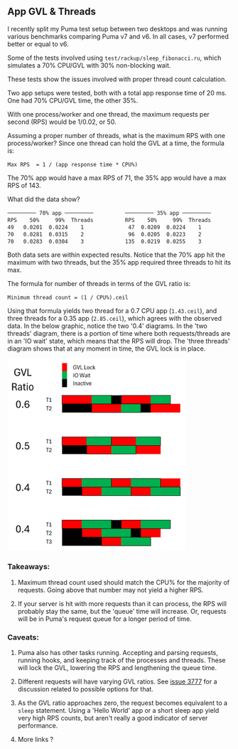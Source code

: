 ## App GVL & Threads

I recently split my Puma test setup between two desktops and was running various benchmarks comparing Puma v7 and v6.  In all cases, v7 performed better or equal to v6.

Some of the tests involved using `test/rackup/sleep_fibonacci.ru`, which simulates a 70% CPU/GVL with 30% non-blocking wait.

These tests show the issues involved with proper thread count calculation.

Two app setups were tested, both with a total app response time of 20 ms.  One had 70% CPU/GVL time, the other 35%.

With one process/worker and one thread, the maximum requests per second (RPS) would be 1/0.02, or 50.

Assuming a proper number of threads, what is the maximum RPS with one process/worker?  Since one thread can hold the GVL at a time, the formula is:

```
Max RPS  = 1 / (app response time * CPU%)
```

The 70% app would have a max RPS of 71, the 35% app would have a max RPS of 143.

What did the data show?
```
───────── 70% app ─────────          ───────── 35% app ─────────
RPS    50%     99%  Threads          RPS    50%     99%  Threads
49   0.0201  0.0224    1              47  0.0209  0.0224    1
70   0.0281  0.0315    2              96  0.0205  0.0223    2
70   0.0283  0.0304    3             135  0.0219  0.0255    3
```

Both data sets are within expected results.  Notice that the 70% app hit the maximum with two threads, but the 35% app required three threads to hit its max.

The formula for number of threads in terms of the GVL ratio is:
```
Minimum thread count = (1 / CPU%).ceil
```
Using that formula yields two thread for a 0.7 CPU app (`1.43.ceil`), and three threads for a 0.35 app (`2.85.ceil`), which agrees with the observed data.  In the below graphic, notice the two '0.4' diagrams.  In the 'two threads' diagram, there is a portion of time where both requests/threads are in an 'IO wait' state, which means that the RPS will drop.  The 'three threads' diagram shows that at any moment in time, the GVL lock is in place.

<img src="images/GVL.png" width="400">


### Takeaways:

1. Maximum thread count used should match the CPU% for the majority of requests.  Going above that number may not yield a higher RPS.

2. If your server is hit with more requests than it can process, the RPS will probably stay the same, but the 'queue' time will increase.  Or, requests will be in Puma's request queue for a longer period of time.

### Caveats:

1. Puma also has other tasks running.  Accepting and parsing requests, running hooks, and keeping track of the processes and threads.  These will lock the GVL, lowering the RPS and lengthening the queue time.

2. Different requests will have varying GVL ratios.  See [issue 3777](https://github.com/puma/puma/issues/3777) for a discussion related to possible options for that.

3. As the GVL ratio approaches zero, the request becomes equivalent to a `sleep` statement.  Using a 'Hello World' app or a short sleep app yield very high RPS counts, but aren't really a good indicator of server performance.

4. More links ?
